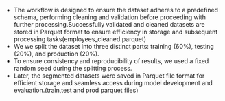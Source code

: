 
- The workflow is designed to ensure the dataset adheres to a predefined schema, performing cleaning and validation before proceeding with further processing.Successfully validated and cleaned datasets are stored in Parquet format to ensure efficiency in storage and subsequent processing tasks(employees_cleaned.parquet) 
- We we split the dataset into three distinct parts: training (60%), testing (20%), and production (20%).  
- To ensure consistency and reproducibility of results, we used a fixed random seed during the splitting process. 
- Later, the segmented datasets were saved in Parquet file format for efficient storage and seamless access during model development and evaluation.(train,test and prod parquet files)
